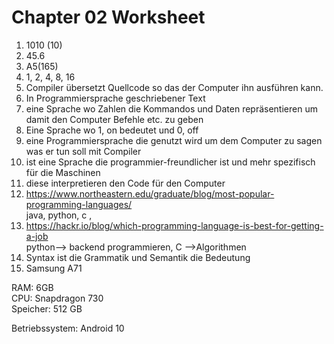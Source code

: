 # Chapter 02 Worksheet 
1. 1010 (10)<br>
2. 45.6 <br>
3. A5(165)
4. 1, 2, 4, 8, 16
5. Compiler übersetzt Quellcode so das der Computer ihn ausführen kann.
6. In Programmiersprache geschriebener Text 
7. eine Sprache wo Zahlen die Kommandos und Daten repräsentieren um damit den Computer Befehle etc. zu geben
8. Eine Sprache wo 1, on bedeutet und 0, off
9. eine Programmiersprache die genutzt wird um dem Computer zu sagen was er tun soll mit Compiler
10. ist eine Sprache die programmier-freundlicher ist und mehr spezifisch für die Maschinen 
11. diese interpretieren den Code für den Computer 
12. https://www.northeastern.edu/graduate/blog/most-popular-programming-languages/ <br>
java, python, c ,
13. https://hackr.io/blog/which-programming-language-is-best-for-getting-a-job <br>
python--> backend programmieren, C -->Algorithmen 
14. Syntax ist die Grammatik und Semantik die Bedeutung 
15.  Samsung A71 

RAM: 6GB<br>
CPU: Snapdragon 730<br>
Speicher: 512 GB<br>

Betriebssystem: Android 10
